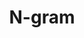 ---
word: "true"

types: "word"

title: "N-gram"

categories: ['']

tags: ['N', 'gram']

arabic: 'النماذج اللغوية للنَّحو اﻹحصائي'

arexps: []

enwords: ['N-gram']

enexps: []

arlexicons: 'ن'

enlexicons: 'N'

authors: ['Ruqayya Roshdy']

translators: ['X']

citations: 'تطبيقات أساسية في المعالجة الآلية للغة العربية'

sources: 'مركز الملك عبدالله بن عبدالعزيز الدولي لخدمة اللغة العربية'

slug: ""
---